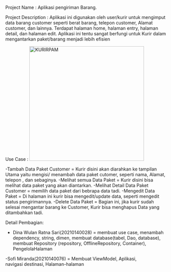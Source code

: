 Project Name : Aplikasi pengiriman Barang. 


Project Description :
Aplikasi ini digunakan oleh user/kurir untuk mengimput data barang customer seperti  berat barang, telepon customer, Alamat customer, dan lainnya. 
Terdapat halaman home, halaman entry, halaman detail, dan halaman edit. 
Aplikasi ini tentu sangat berfungi untuk Kurir dalam mengantarkan paket/barang menjadi lebih efisien


Use Case : 
<img width="358" alt="KURIRPAM" src="https://github.com/Dinawulan14/ProjectAkhirPAMKurir/assets/115076471/9b4d1599-2e26-4f5c-bec7-30dad638475d">


-Tambah Data Paket Customer
= Kurir disini akan diarahkan ke tampilan Utama yaitu mengisi/ menambah data paket cutomer, seperti nama, Alamat, telepon , dan sebaginya.
-Melihat semua Data Paket 
= Kurir disini bisa melihat data paket yang akan diantarkan.
-Melihat Detail Data Paket Customer 
= memilih data paket dari bebrapa data tadi.
-Mengedit Data Paket 
= Di halaman ini kurir bisa mengedit/update data, seperti mengedit status pengirimannya.
-Delete Data Paket
= Bagian ini, jika kurir sudah selesai mengantar barang ke Customer, Kurir bisa menghapus Data yang ditambahkan tadi.


Detail Pembagian:
- Dina Wulan Ratna Sari(20210140028) = membuat use case, menambah dependency, string, dimen, membuat database(tabel, Dao, database), membuat Repository (repository, OfflineRepository, Container), PengelolaHalaman
  
-Sofi Miranda(20210140076) = Membuat ViewModel, Aplikasi, navigasi destinasi, Halaman-halaman
